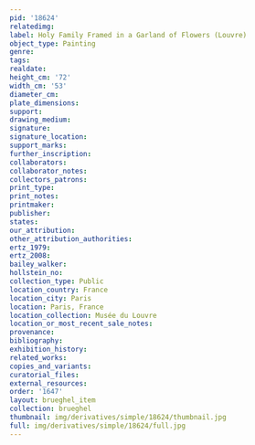 ```yaml
---
pid: '18624'
relatedimg: 
label: Holy Family Framed in a Garland of Flowers (Louvre)
object_type: Painting
genre: 
tags: 
realdate: 
height_cm: '72'
width_cm: '53'
diameter_cm: 
plate_dimensions: 
support: 
drawing_medium: 
signature: 
signature_location: 
support_marks: 
further_inscription: 
collaborators: 
collaborator_notes: 
collectors_patrons: 
print_type: 
print_notes: 
printmaker: 
publisher: 
states: 
our_attribution: 
other_attribution_authorities: 
ertz_1979: 
ertz_2008: 
bailey_walker: 
hollstein_no: 
collection_type: Public
location_country: France
location_city: Paris
location: Paris, France
location_collection: Musée du Louvre
location_or_most_recent_sale_notes: 
provenance: 
bibliography: 
exhibition_history: 
related_works: 
copies_and_variants: 
curatorial_files: 
external_resources: 
order: '1647'
layout: brueghel_item
collection: brueghel
thumbnail: img/derivatives/simple/18624/thumbnail.jpg
full: img/derivatives/simple/18624/full.jpg
---
```

